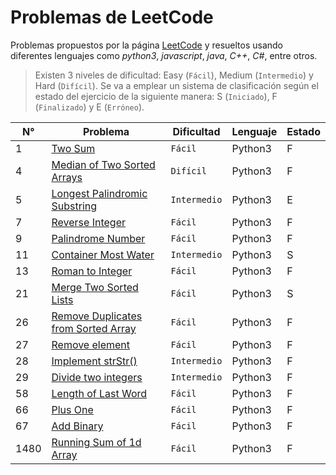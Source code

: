 # Problemas de **LeetCode**

Problemas propuestos por la página [LeetCode](https://leetcode.com/problemset/all/) y resueltos usando diferentes lenguajes como _python3_, _javascript_, _java_, _C++_, _C#_, entre otros.

>Existen 3 niveles de dificultad: Easy (`Fácil`), Medium (`Intermedio`) y Hard (`Difícil`).
>Se va a emplear un sistema de clasificación según el estado del ejercicio de la siguiente manera: S (`Iniciado`), F (`Finalizado`) y E (`Erróneo`).

| N° | Problema | Dificultad | Lenguaje | Estado |
|-|-|-|-|-|
| 1 | [Two Sum](1_twoSum.py) | `Fácil` | Python3 | F |
| 4 | [Median of Two Sorted Arrays](4_medianSortedArrays.py) | `Difícil` | Python3 | F |
| 5 | [Longest Palindromic Substring](5_longestPalindrome.py) | `Intermedio` | Python3 | E |
| 7 | [Reverse Integer](7_reverseInteger.py) | `Fácil` | Python3 | F |
| 9 | [Palindrome Number](9_palindromeNumber.py) | `Fácil` | Python3 | F |
| 11 | [Container Most Water](11_containerMostWater.py) | `Intermedio` | Python3 | S |
| 13 | [Roman to Integer](13_romanToInt.py) | `Fácil` | Python3 | F |
| 21 | [Merge Two Sorted Lists](21_merge2sortedLists.py) | `Fácil` | Python3 | S |
| 26 | [Remove Duplicates from Sorted Array](26_removeDuplicates.py) | `Fácil` | Python3 | F |
| 27 | [Remove element](27_removeElement.py) | `Fácil` | Python3 | F |
| 28 | [Implement strStr()](28_implementstrStr.py) | `Intermedio` | Python3 | F |
| 29 | [Divide two integers](29_divide2Integers.py) | `Intermedio` | Python3 | F |
| 58 | [Length of Last Word](58_lengthLastWord.py) | `Fácil` | Python3 | F |
| 66 | [Plus One](66_plusOne.py) | `Fácil` | Python3 | F |
| 67 | [Add Binary](67_addBinary.py) | `Fácil` | Python3 | F |
| 1480 | [Running Sum of 1d Array](1480_runingSum1dArray.py) | `Fácil` | Python3 | F |
